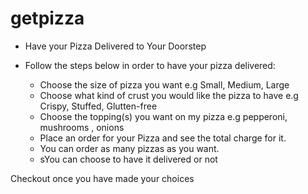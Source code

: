 # getpizza
- Have your Pizza Delivered to Your Doorstep
- Follow the steps below in order to have your pizza delivered:

    * Choose the size of pizza you want e.g Small, Medium, Large
    * Choose what kind of crust you would like the pizza to have e.g Crispy, Stuffed, Glutten-free
    * Choose the topping(s) you want on my pizza e.g pepperoni, mushrooms , onions
    * Place an order for your Pizza and see the total charge for it.
    * You can order as many pizzas as you want.
    * sYou can choose to have it delivered or not

Checkout once you have made your choices
